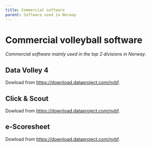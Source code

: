 ```yaml
---
title: Commercial software
parent: Software used in Norway
---
```


Commercial volleyball software
==============

_Commercial software mainly used in the top 2 divisions in Norway_.

## Data Volley 4

Dowload from <https://download.dataproject.com/nvbf>.

## Click & Scout

Dowload from <https://download.dataproject.com/nvbf>.

## e-Scoresheet

Dowload from <https://download.dataproject.com/nvbf>.


